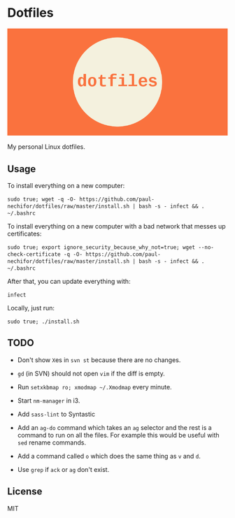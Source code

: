 # Dotfiles

![cover](screenshot.png)

My personal Linux dotfiles.

## Usage

To install everything on a new computer:

    sudo true; wget -q -O- https://github.com/paul-nechifor/dotfiles/raw/master/install.sh | bash -s - infect && . ~/.bashrc

To install everything on a new computer with a bad network that messes up
certificates:

    sudo true; export ignore_security_because_why_not=true; wget --no-check-certificate -q -O- https://github.com/paul-nechifor/dotfiles/raw/master/install.sh | bash -s - infect && . ~/.bashrc

After that, you can update everything with:

    infect

Locally, just run:

    sudo true; ./install.sh

## TODO

- Don't show `X`es in `svn st` because there are no changes.

- `gd` (in SVN) should not open `vim` if the diff is empty.

- Run `setxkbmap ro; xmodmap ~/.Xmodmap` every minute.

- Start `nm-manager` in i3.

- Add `sass-lint` to Syntastic

- Add an `ag-do` command which takes an `ag` selector and the rest is a command
  to run on all the files. For example this would be useful with `sed` rename
  commands.

- Add a command called `o` which does the same thing as `v` and `d`.

- Use `grep` if `ack` or `ag` don't exist.

## License

MIT
